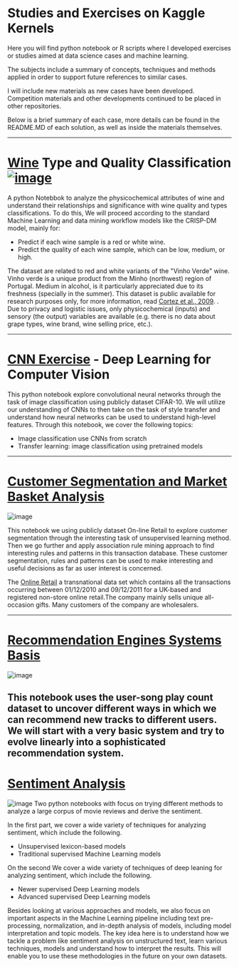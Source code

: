 # Studies and Exercises on Kaggle Kernels
Here you will find python notebook or R scripts where I developed exercises or studies aimed at data science cases and machine learning.

The subjects include a summary of concepts, techniques and methods applied in order to support future references to similar cases.

I will include new materials as new cases have been developed. Competition materials and other developments continued to be placed in other repositories.

Below is a brief summary of each case, more details can be found in the README.MD of each solution, as well as inside the materials themselves.

---

# [Wine](https://github.com/mgmarques/Studies-on-Kaggle/tree/master/Wines) Type and Quality Classification   [![image](http://www.vinhoverde.pt/templates/images/logoen.PNG)](http://www.vinhoverde.pt/en/)

A python Notebbok to analyze the physicochemical attributes of wine and understand their relationships and significance with wine quality and types classifications. To do this, We will proceed according to the standard Machine Learning and data mining workflow models like the CRISP-DM model, mainly for:
- Predict if each wine sample is a red or white wine.
- Predict the quality of each wine sample, which can be low, medium, or high.

The dataset are related to red and white variants of the "Vinho Verde" wine. Vinho verde is a unique product from the Minho (northwest) region of Portugal. Medium in alcohol, is it particularly appreciated due to its freshness (specially in the summer). This dataset is public available for research purposes only, for more information, read [Cortez et al., 2009](http://www3.dsi.uminho.pt/pcortez/wine5.pdf). . Due to privacy and logistic issues, only physicochemical (inputs) and sensory (the output) variables are available (e.g. there is no data about grape types, wine brand, wine selling price, etc.). 

---

# [CNN Exercise](https://github.com/mgmarques/Studies-on-Kaggle/tree/master/CNN) - Deep Learning for Computer Vision

This python notebook explore convolutional neural networks through the task of image classification using publicly dataset CIFAR-10. We will utilize our understanding of CNNs to then take on the task of style transfer and understand how neural networks can be used to understand high-level features. Through this notebook, we cover the following topics:

- Image classification use CNNs from scratch
- Transfer learning: image classification using pretrained models

---

# [Customer Segmentation and Market Basket Analysis](https://github.com/mgmarques/Studies-on-Kaggle/tree/master/CS_MBA)
![image](http://denary.wpengine.com/wp-content/uploads/2014/07/picture_market_segmentation-10-4-13-resized-600.png)

This notebook we using publicly dataset On-line Retail to explore customer segmentation through the interesting task  of unsupervised learning method. Then we go further and apply association rule mining approach to find interesting rules and patterns in this transaction database. These customer segmentation, rules and patterns can be used to make interesting and useful decisions as far as user interest is concerned. 

The [Online Retail](https://archive.ics.uci.edu/ml/datasets/Online+Retail#) a transnational data set which contains all the transactions occurring between 01/12/2010 and 09/12/2011 for a UK-based and registered non-store online retail.The company mainly sells unique all-occasion gifts. Many customers of the company are wholesalers.

---

# [Recommendation Engines Systems Basis](https://github.com/mgmarques/Studies-on-Kaggle/tree/master/million-song-recommendation-engines)
![image](http://www.btobet.com/wp-content/uploads/2017/01/omni-img.jpg)

This notebook uses the user-song play count dataset to uncover different ways in which we can recommend new tracks to different users. We will start with a very basic system and try to evolve linearly into a sophisticated recommendation system. 
---

# [Sentiment Analysis](https://github.com/mgmarques/Studies-on-Kaggle/tree/master/Sentiment%20Analysis)
![image](https://goirtineve.files.wordpress.com/2014/11/movie-reviews-icon11.jpg)
Two python notebooks with focus on trying different methods to analyze a large corpus of movie reviews and derive the sentiment.

In the first part, we cover a wide variety of techniques for analyzing sentiment, which include the following.
- Unsupervised lexicon-based models
- Traditional supervised Machine Learning models

On the second We cover a wide variety of techniques of deep leaning for analyzing sentiment, which include the following.
- Newer supervised Deep Learning models
- Advanced supervised Deep Learning models

Besides looking at various approaches and models, we also focus on important aspects in the Machine Learning pipeline including text pre-processing, normalization, and in-depth analysis of models, including model interpretation and topic models. The key idea here is to understand how we tackle a problem like sentiment analysis on unstructured text, learn various techniques, models and understand how to interpret the results. This will enable you to use these methodologies in the future on your own datasets. 
